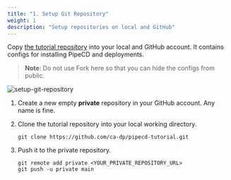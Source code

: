 ```yaml
---
title: "1. Setup Git Repository"
weight: 1
description: "Setup repositories on local and GitHub"
---
```


Copy [the tutorial repository](https://github.com/ca-dp/pipecd-tutorial.git) into your local and GitHub account.
It contains configs for installing PipeCD and deployments.

> **Note**: Do not use Fork here so that you can hide the configs from public.

![setup-git-repository](/images/installation/setup-git-repo.png)

1. Create a new empty **private** repository in your GitHub account. Any name is fine.

2. Clone the tutorial repository into your local working directory.
    ```console
    git clone https://github.com/ca-dp/pipecd-tutorial.git
    ```

3. Push it to the private repository.
    ```console
    git remote add private <YOUR_PRIVATE_REPOSITORY_URL>
    git push -u private main
    ```


